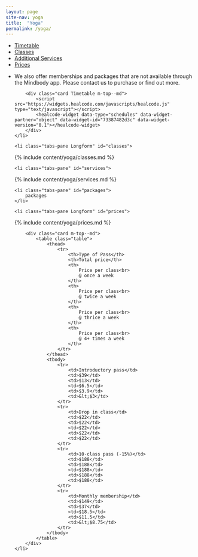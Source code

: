 ```yaml
---
layout: page
site-nav: yoga
title:  "Yoga"
permalink: /yoga/
---
```




<div class="tabs-wrapper">
	<ul class="tabs">
		<li class="tabs-listItem active">
			<a class="tabs-link" href="#timetable">Timetable</a>
		</li>
		<li class="tabs-listItem">
			<a class="tabs-link" href="#classes">Classes</a>
		</li>
		<li class="tabs-listItem">
			<a class="tabs-link" href="#services">Additional Services</a>
		</li>
		<li class="tabs-listItem">
			<a class="tabs-link" href="#prices">Prices</a>
		</li>
	</ul>
</div>


<ul class="tabs-content">
	<li class="tabs-pane active" id="timetable">
		<p>
			We also offer memberships and packages that are not available through the Mindbody app. Please contact us to purchase or find out more.
		</p>

		<div class="card Timetable m-top--md">
			<script src="https://widgets.healcode.com/javascripts/healcode.js" type="text/javascript"></script>
			<healcode-widget data-type="schedules" data-widget-partner="object" data-widget-id="73387482d3c" data-widget-version="0.1"></healcode-widget>
		</div>
	</li>

	<li class="tabs-pane Longform" id="classes">
<div class="Longform Longform--blogpost" markdown="1">
{% include content/yoga/classes.md %}
</div>
	</li>

	<li class="tabs-pane" id="services">
<div class="Longform Longform--blogpost" markdown="1">
{% include content/yoga/services.md %}
</div>
	</li>

	<li class="tabs-pane" id="packages">
		packages
	</li>

	<li class="tabs-pane Longform" id="prices">
<div class="Longform Longform--blogpost" markdown="1">
{% include content/yoga/prices.md %}
</div>

		<div class="card m-top--md">
			<table class="table">
				<thead>
					<tr>
						<th>Type of Pass</th>
						<th>Total price</th>
						<th>
							Price per class<br>
							@ once a week
						</th>
						<th>
							Price per class<br>
							@ twice a week
						</th>
						<th>
							Price per class<br>
							@ thrice a week
						</th>
						<th>
							Price per class<br>
							@ 4+ times a week
						</th>
					</tr>
				</thead>
				<tbody>
					<tr>
						<td>Introductory pass</td>
						<td>$39</td>
						<td>$13</td>
						<td>$6.5</td>
						<td>$3.9</td>
						<td>&lt;$3</td>
					</tr>
					<tr>
						<td>Drop in class</td>
						<td>$22</td>
						<td>$22</td>
						<td>$22</td>
						<td>$22</td>
						<td>$22</td>
					</tr>
					<tr>
						<td>10-class pass (-15%)</td>
						<td>$188</td>
						<td>$188</td>
						<td>$188</td>
						<td>$188</td>
						<td>$188</td>
					</tr>
					<tr>
						<td>Monthly membership</td>
						<td>$149</td>
						<td>$37</td>
						<td>$18.5</td>
						<td>$11.5</td>
						<td>&lt;$8.75</td>
					</tr>
				</tbody>
			</table>
		</div>
	</li>
</ul>



